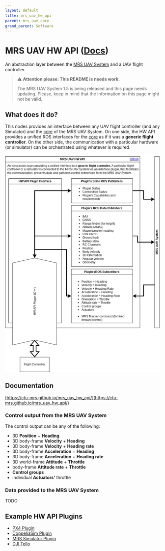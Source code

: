 ```yaml
---
layout: default
title: mrs_uav_hw_api
parent: mrs_uav_core
grand_parent: Software
---
```

# MRS UAV HW API ([Docs](https://ctu-mrs.github.io/mrs_uav_hw_api/))

An abstraction layer between the [MRS UAV System](https://github.com/ctu-mrs/mrs_uav_system) and a UAV flight controller.

> :warning: **Attention please: This README is needs work.**
>
> The MRS UAV System 1.5 is being released and this page needs updating. Please, keep in mind that the information on this page might not be valid.

## What does it do?

This nodes provides an interface between any UAV flight controller (and any Simulator) and the [core](https://github.com/ctu-mrs/mrs_uav_core) of the MRS UAV System.
On one side, the HW API provides a unified ROS interfaces for the [core](https://github.com/ctu-mrs/mrs_uav_core) as if it was a **generic flight controller**.
On the other side, the communication with a particular hardware (or simulator) can be orchestrated using whatever is required.

![](./fig/hw_api.jpg)

## Documentation

[https://ctu-mrs.github.io/mrs_uav_hw_api/](https://ctu-mrs.github.io/mrs_uav_hw_api/)

### Control output from the MRS UAV System

The control output can be any of the following:

* 3D **Position** + **Heading**
* 3D body-frame **Velocity** + **Heading**
* 3D body-frame **Velocity** + **Heading rate**
* 3D body-frame **Acceleration** + **Heading**
* 3D body-frame **Acceleration** + **Heading rate**
* 3D world-frame **Attitude** + **Throttle**
* body-frame **Attitude rate** + **Throttle**
* **Control groups**
* individual **Actuators'** throttle

### Data provided to the MRS UAV System

TODO

## Example HW API Plugins

* [PX4 Plugin](https://github.com/ctu-mrs/mrs_uav_px4_api)
* [CoppeliaSim Plugin](https://github.com/ctu-mrs/mrs_uav_coppelia_simulation)
* [MRS Simulator Plugin](https://github.com/ctu-mrs/mrs_multirotor_simulator)
* [DJI Tello](https://github.com/ctu-mrs/mrs_uav_dji_tello_api)

